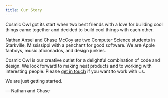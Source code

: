 ```yaml
---
title: Our Story
---
```


Cosmic Owl got its start when two best friends with a love for building cool things came together and decided to build cool things with each other.

Nathan Ansel and Chase McCoy are two Computer Science students in Starkville, Mississippi with a penchant for good software. We are Apple fanboys, music aficionados, and design junkies. 

Cosmic Owl is our creative outlet for a delightful combination of code and design. We look forward to making neat products and to working with interesting people. Please [get in touch](mailto:hi@cosmicowl.co) if you want to work with us.

We are just getting started. 

— Nathan and Chase